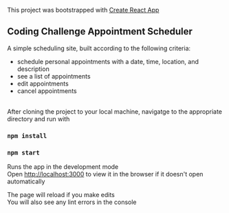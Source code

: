 This project was bootstrapped with [Create React App](https://github.com/facebook/create-react-app)

## Coding Challenge Appointment Scheduler

A simple scheduling site, built according to the following criteria:

- schedule personal appointments with a date, time, location, and description
- see a list of appointments
- edit appointments
- cancel appointments

<br />
After cloning the project to your local machine, navigatge to the appropriate directory and run with

### `npm install`

### `npm start`

Runs the app in the development mode<br />
Open [http://localhost:3000](http://localhost:3000) to view it in the browser if it doesn't open automatically

The page will reload if you make edits<br />
You will also see any lint errors in the console
